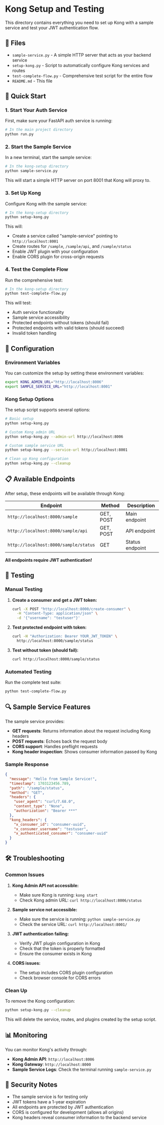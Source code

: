 # Kong Setup and Testing

This directory contains everything you need to set up Kong with a sample service and test your JWT authentication flow.

## 📁 Files

- `sample-service.py` - A simple HTTP server that acts as your backend service
- `setup-kong.py` - Script to automatically configure Kong services and routes
- `test-complete-flow.py` - Comprehensive test script for the entire flow
- `README.md` - This file

## 🚀 Quick Start

### 1. Start Your Auth Service

First, make sure your FastAPI auth service is running:

```bash
# In the main project directory
python run.py
```

### 2. Start the Sample Service

In a new terminal, start the sample service:

```bash
# In the kong-setup directory
python sample-service.py
```

This will start a simple HTTP server on port 8001 that Kong will proxy to.

### 3. Set Up Kong

Configure Kong with the sample service:

```bash
# In the kong-setup directory
python setup-kong.py
```

This will:
- Create a service called "sample-service" pointing to `http://localhost:8001`
- Create routes for `/sample`, `/sample/api`, and `/sample/status`
- Enable JWT plugin with your configuration
- Enable CORS plugin for cross-origin requests

### 4. Test the Complete Flow

Run the comprehensive test:

```bash
# In the kong-setup directory
python test-complete-flow.py
```

This will test:
- Auth service functionality
- Sample service accessibility
- Protected endpoints without tokens (should fail)
- Protected endpoints with valid tokens (should succeed)
- Invalid token handling

## 🔧 Configuration

### Environment Variables

You can customize the setup by setting these environment variables:

```bash
export KONG_ADMIN_URL="http://localhost:8006"
export SAMPLE_SERVICE_URL="http://localhost:8001"
```

### Kong Setup Options

The setup script supports several options:

```bash
# Basic setup
python setup-kong.py

# Custom Kong admin URL
python setup-kong.py --admin-url http://localhost:8006

# Custom sample service URL
python setup-kong.py --service-url http://localhost:8001

# Clean up Kong configuration
python setup-kong.py --cleanup
```

## 📋 Available Endpoints

After setup, these endpoints will be available through Kong:

| Endpoint | Method | Description |
|----------|--------|-------------|
| `http://localhost:8000/sample` | GET, POST | Main endpoint |
| `http://localhost:8000/sample/api` | GET, POST | API endpoint |
| `http://localhost:8000/sample/status` | GET | Status endpoint |

**All endpoints require JWT authentication!**

## 🧪 Testing

### Manual Testing

1. **Create a consumer and get a JWT token:**
   ```bash
   curl -X POST "http://localhost:8000/create-consumer" \
     -H "Content-Type: application/json" \
     -d '{"username": "testuser"}'
   ```

2. **Test protected endpoint with token:**
   ```bash
   curl -H "Authorization: Bearer YOUR_JWT_TOKEN" \
     http://localhost:8000/sample/status
   ```

3. **Test without token (should fail):**
   ```bash
   curl http://localhost:8000/sample/status
   ```

### Automated Testing

Run the complete test suite:

```bash
python test-complete-flow.py
```

## 🔍 Sample Service Features

The sample service provides:

- **GET requests**: Returns information about the request including Kong headers
- **POST requests**: Echoes back the request body
- **CORS support**: Handles preflight requests
- **Kong header inspection**: Shows consumer information passed by Kong

### Sample Response

```json
{
  "message": "Hello from Sample Service!",
  "timestamp": 1703123456.789,
  "path": "/sample/status",
  "method": "GET",
  "headers": {
    "user_agent": "curl/7.68.0",
    "content_type": "None",
    "authorization": "Bearer ***"
  },
  "kong_headers": {
    "x_consumer_id": "consumer-uuid",
    "x_consumer_username": "testuser",
    "x_authenticated_consumer": "consumer-uuid"
  }
}
```

## 🛠️ Troubleshooting

### Common Issues

1. **Kong Admin API not accessible:**
   - Make sure Kong is running: `kong start`
   - Check Kong admin URL: `curl http://localhost:8006/status`

2. **Sample service not accessible:**
   - Make sure the service is running: `python sample-service.py`
   - Check the service URL: `curl http://localhost:8001/`

3. **JWT authentication failing:**
   - Verify JWT plugin configuration in Kong
   - Check that the token is properly formatted
   - Ensure the consumer exists in Kong

4. **CORS issues:**
   - The setup includes CORS plugin configuration
   - Check browser console for CORS errors

### Clean Up

To remove the Kong configuration:

```bash
python setup-kong.py --cleanup
```

This will delete the service, routes, and plugins created by the setup script.

## 📊 Monitoring

You can monitor Kong's activity through:

- **Kong Admin API**: `http://localhost:8006`
- **Kong Gateway**: `http://localhost:8000`
- **Sample Service Logs**: Check the terminal running `sample-service.py`

## 🔐 Security Notes

- The sample service is for testing only
- JWT tokens have a 1-year expiration
- All endpoints are protected by JWT authentication
- CORS is configured for development (allows all origins)
- Kong headers reveal consumer information to the backend service 